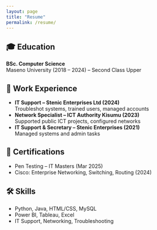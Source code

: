 ```yaml
---
layout: page
title: "Resume"
permalink: /resume/
---
```


## 🎓 Education
**BSc. Computer Science**  
Maseno University (2018 – 2024) – Second Class Upper

## 💼 Work Experience
- **IT Support – Stenic Enterprises Ltd (2024)**  
  Troubleshot systems, trained users, managed accounts  
- **Network Specialist – ICT Authority Kisumu (2023)**  
  Supported public ICT projects, configured networks  
- **IT Support & Secretary – Stenic Enterprises (2021)**  
  Managed systems and admin tasks

## 📜 Certifications
- Pen Testing – IT Masters (Mar 2025)  
- Cisco: Enterprise Networking, Switching, Routing (2024)

## 🛠 Skills
- Python, Java, HTML/CSS, MySQL  
- Power BI, Tableau, Excel  
- IT Support, Networking, Troubleshooting  
